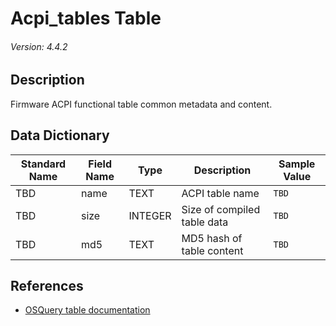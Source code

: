 # Acpi_tables Table
###### Version: 4.4.2

## Description
Firmware ACPI functional table common metadata and content.

## Data Dictionary
|Standard Name|Field Name|Type|Description|Sample Value|
|---|---|---|---|---|
|TBD|name|TEXT|ACPI table name|`TBD`|
|TBD|size|INTEGER|Size of compiled table data|`TBD`|
|TBD|md5|TEXT|MD5 hash of table content|`TBD`|

## References
* [OSQuery table documentation](https://osquery.io/schema/current#acpi_tables)
